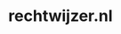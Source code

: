 ---
layout: post
title: "rechtwijzer.nl"
internal_url: "/dutchgov/rechtwijzer.nl.html"
subdomains_count: 5
all_subdomains_count: 6
urls_count: 2
ssl_rank: 0
http_rank: 80
url_link: /data/rechtwijzer.nl/urls.txt
all_subdomains_link: /data/rechtwijzer.nl/all_subdomains.txt
subdomains_link: /data/rechtwijzer.nl/subdomains.txt
categories: dutchgov
---